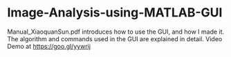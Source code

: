 # Image-Analysis-using-MATLAB-GUI
Manual_XiaoquanSun.pdf introduces how to use the GUI, and how I made it.
The algorithm and commands used in the GUI are explained in detail.
Video Demo at https://goo.gl/yywrij

